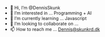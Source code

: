 - 👋 Hi, I’m @DennisSkunk
- 👀 I’m interested in ... Programming + AI
- 🌱 I’m currently learning ... Javascript
- 💞️ I’m looking to collaborate on ... 
- 📫 How to reach me ... Dennis@skunkrd.dk

<!---
DennisSkunk/DennisSkunk is a ✨ special ✨ repository because its `README.md` (this file) appears on your GitHub profile.
You can click the Preview link to take a look at your changes.
--->
